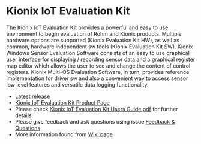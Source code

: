 # Kionix IoT Evaluation Kit

The Kionix IoT Evaluation Kit provides a powerful and easy to use environment to begin evaluation of Rohm and Kionix products. Multiple hardware options are supported (Kionix Evaluation Kit HW), as well as common, hardware independent sw tools (Kionix Evaluation Kit SW). Kionix Windows Sensor Evaluation Software consists of an easy to use graphical user interface for displaying / recording sensor data and a graphical register map editor which allows the user to see and change the content of control registers. Kionix Multi-OS Evaluation Software, in turn, provides reference implementation for driver sw and also a convenient way to access sensor low level features and versatile data logging functionality.

* [Latest release](https://github.com/RohmSemiconductor/Kionix-IoT-Evaluation-Kit/releases/latest)
* [Kionix IoT Evaluation Kit Product Page](http://www.kionix.com/iot-evaluation-and-development-kit)
* Please check [Kionix IoT Evaluation Kit Users Guide.pdf](https://github.com/RohmSemiconductor/Kionix-IoT-Evaluation-Kit/blob/master/Kionix%20IoT%20Evaluation%20Kit%20Users%20Guide.pdf) for further details.
* Please give feedback and ask questions using issue [Feedback & Questions](https://github.com/RohmSemiconductor/Kionix-IoT-Evaluation-Kit/issues/1)
* More information found from [Wiki page](https://github.com/RohmSemiconductor/Kionix-IoT-Evaluation-Kit/wiki)
